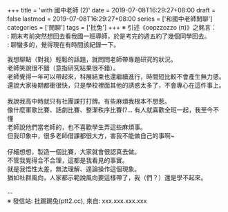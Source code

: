 +++
title = 'with 國中老師 (2)'
date = 2019-07-08T16:29:27+08:00
draft = false
lastmod = 2019-07-08T16:29:27+08:00
series = ['和國中老師閒聊']
categories = ['閒聊']
tags = ['批兔']
+++
※ 引述《oopzzozzo (π)》之銘言：<br>
: 期末考前突然想回去看我國一班導師，於是考完的週五約了幾個同學回去。<br>
: 聊蠻多的，覺得現在有時間該紀錄一下。<br>

我想聊點（對我）輕鬆的話題，就問問老師帶專題研究的狀況。<br>
老師笑說很不錯（意指研究結果很不錯）。<br>
老師覺得一年可以帶起來，科展結束也還繼續進行，時間短比較不會產生無力感。<br>
還說大家後期都衝很快，只是學校裡面其他的誘惑太多了，不會專心在這件事上。<br>
<br>
我說我高中時就只有社團課打打牌。有些麻煩我根本不想惹。<br>
像什麼軍歌比賽、話劇比賽、整潔秩序比賽(?... 有人就喜歡全班一起，我至今不懂<br>
老師說他們當老師的，也不喜歡學生弄這些麻煩事。<br>
但我印象中，很多老師借課都很大方，害我不能做自己的事啊~<br>
<br>
仔細想想，製造一個比賽，大家就會很認真去做。<br>
不管我覺得合不合理，這都是我看見的事實。<br>
就是我悟性太差，無法理解、遑論操作這個現象。<br>
猶如社群風向，人家都示範說風向要這樣帶了，我（們？）還是學不起來。<br>
<br>
--<br>
※ 發信站: 批踢踢兔(ptt2.cc), 來自: xxx.xxx.xxx.xxx<br>
